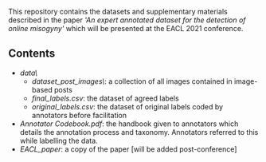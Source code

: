 This repository contains the datasets and supplementary materials described in the paper *'An expert annotated dataset for the detection of online misogyny'* which will be presented at the EACL 2021 conference.

## Contents
- *data\\*
    - *dataset_post_images\\*: a collection of all images contained in image-based posts
    - *final_labels.csv*: the dataset of agreed labels
    - *original_labels.csv*: the dataset of original labels coded by annotators before facilitation
- *Annotator Codebook.pdf*: the handbook given to annotators which details the annotation process and taxonomy. Annotators referred to this while labelling the data.
- *EACL_paper*: a copy of the paper [will be added post-conference]